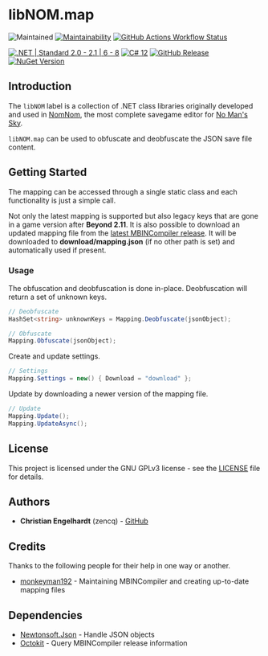 # libNOM.map

![Maintained](https://img.shields.io/maintenance/yes/2024)
[![Maintainability](https://api.codeclimate.com/v1/badges/859a1d289e75d936c40f/maintainability)](https://codeclimate.com/github/zencq/libNOM.map/maintainability)
[![GitHub Actions Workflow Status](https://img.shields.io/github/actions/workflow/status/zencq/libNOM.map/pipeline.yml?logo=github)](https://github.com/zencq/libNOM.map/actions/workflows/pipeline.yml)

[![.NET | Standard 2.0 - 2.1 | 6 - 8](https://img.shields.io/badge/.NET-Standard%202.0%20--%202.1%20%7C%206%20--%208-lightgrey)](https://dotnet.microsoft.com/en-us/)
[![C# 12](https://img.shields.io/badge/C%23-12-lightgrey)](https://docs.microsoft.com/en-us/dotnet/csharp/)
[![GitHub Release](https://img.shields.io/github/v/release/zencq/libNOM.map?logo=github)](https://github.com/zencq/libNOM.map/releases/latest)
[![NuGet Version](https://img.shields.io/nuget/v/libNOM.map?logo=nuget)](https://www.nuget.org/packages/libNOM.map/)

## Introduction

The `libNOM` label is a collection of .NET class libraries originally developed
and used in [NomNom](https://github.com/zencq/NomNom), the most complete savegame
editor for [No Man's Sky](https://www.nomanssky.com/).

`libNOM.map` can be used to obfuscate and deobfuscate the JSON save file content.

## Getting Started

The mapping can be accessed through a single static class and each functionality
is just a simple call.

Not only the latest mapping is supported but also legacy keys that are gone in a
game version after **Beyond 2.11**. It is also possible to download an updated mapping
file from the [latest MBINCompiler release](https://github.com/monkeyman192/MBINCompiler/releases/latest).
It will be downloaded to **download/mapping.json** (if no other path is set) and
automatically used if present.

### Usage

The obfuscation and deobfuscation is done in-place. Deobfuscation will return a
set of unknown keys.
```csharp
// Deobfuscate
HashSet<string> unknownKeys = Mapping.Deobfuscate(jsonObject);

// Obfuscate
Mapping.Obfuscate(jsonObject);
```

Create and update settings.
```csharp
// Settings
Mapping.Settings = new() { Download = "download" };
```

Update by downloading a newer version of the mapping file.
```csharp
// Update
Mapping.Update();
Mapping.UpdateAsync();
```

## License

This project is licensed under the GNU GPLv3 license - see the [LICENSE](LICENSE)
file for details.

## Authors

* **Christian Engelhardt** (zencq) - [GitHub](https://github.com/zencq)

## Credits

Thanks to the following people for their help in one way or another.

* [monkeyman192](https://github.com/monkeyman192/MBINCompiler) - Maintaining MBINCompiler and creating up-to-date mapping files

## Dependencies

* [Newtonsoft.Json](https://www.nuget.org/packages/Newtonsoft.Json/) - Handle JSON objects
* [Octokit](https://www.nuget.org/packages/Octokit/) - Query MBINCompiler release information

